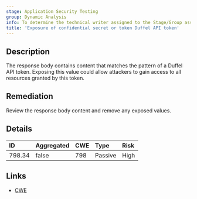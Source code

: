 ```yaml
---
stage: Application Security Testing
group: Dynamic Analysis
info: To determine the technical writer assigned to the Stage/Group associated with this page, see https://handbook.gitlab.com/handbook/product/ux/technical-writing/#assignments
title: 'Exposure of confidential secret or token Duffel API token'
---
```


## Description

The response body contains content that matches the pattern of a Duffel API token.
Exposing this value could allow attackers to gain access to all resources granted by this token.

## Remediation

Review the response body content and remove any exposed values.

## Details

| ID | Aggregated | CWE | Type | Risk |
|:---|:-----------|:----|:-----|:-----|
| 798.34 | false | 798 | Passive | High |

## Links

- [CWE](https://cwe.mitre.org/data/definitions/798.html)
